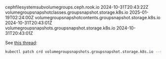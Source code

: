 cephfilesystemsubvolumegroups.ceph.rook.io                 2024-10-31T20:43:22Z
volumegroupsnapshotclasses.groupsnapshot.storage.k8s.io    2025-01-19T02:24:00Z
volumegroupsnapshotcontents.groupsnapshot.storage.k8s.io   2024-10-31T20:43:01Z
volumegroupsnapshots.groupsnapshot.storage.k8s.io          2024-10-31T20:43:01Z

See [this thread](https://github.com/kubernetes-csi/external-snapshotter/pull/1150#issuecomment-2557947586):

```bash
kubectl patch crd volumegroupsnapshots.groupsnapshot.storage.k8s.io --subresource='status' --type='merge' -p '{"status":{"storedVersions": ["v1beta1"]}}'
```